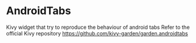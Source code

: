 # AndroidTabs
Kivy widget that try to reproduce the behaviour of android tabs
Refer to the official Kivy repository
https://github.com/kivy-garden/garden.androidtabs


